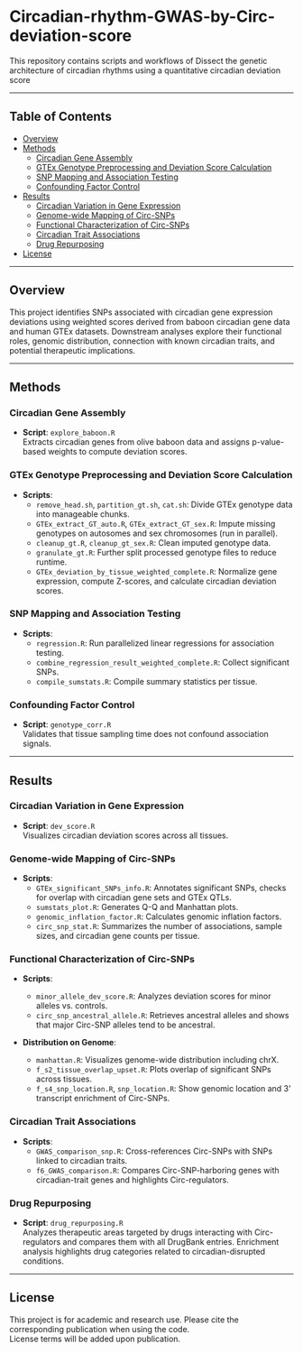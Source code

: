 # Circadian-rhythm-GWAS-by-Circ-deviation-score
This repository contains scripts and workflows of Dissect the genetic architecture of circadian rhythms using a quantitative circadian deviation score

---

## Table of Contents

- [Overview](#overview)  
- [Methods](#methods)  
  - [Circadian Gene Assembly](#circadian-gene-assembly)  
  - [GTEx Genotype Preprocessing and Deviation Score Calculation](#gtex-genotype-preprocessing-and-deviation-score-calculation)  
  - [SNP Mapping and Association Testing](#snp-mapping-and-association-testing)  
  - [Confounding Factor Control](#confounding-factor-control)  
- [Results](#results)  
  - [Circadian Variation in Gene Expression](#circadian-variation-in-gene-expression)  
  - [Genome-wide Mapping of Circ-SNPs](#genome-wide-mapping-of-circ-snps)  
  - [Functional Characterization of Circ-SNPs](#functional-characterization-of-circ-snps)  
  - [Circadian Trait Associations](#circadian-trait-associations)  
  - [Drug Repurposing](#drug-repurposing)  
- [License](#license)  

---

## Overview

This project identifies SNPs associated with circadian gene expression deviations using weighted scores derived from baboon circadian gene data and human GTEx datasets. Downstream analyses explore their functional roles, genomic distribution, connection with known circadian traits, and potential therapeutic implications.

---

## Methods

### Circadian Gene Assembly

- **Script**: `explore_baboon.R`  
  Extracts circadian genes from olive baboon data and assigns p-value-based weights to compute deviation scores.

### GTEx Genotype Preprocessing and Deviation Score Calculation

- **Scripts**:  
  - `remove_head.sh`, `partition_gt.sh`, `cat.sh`: Divide GTEx genotype data into manageable chunks.  
  - `GTEx_extract_GT_auto.R`, `GTEx_extract_GT_sex.R`: Impute missing genotypes on autosomes and sex chromosomes (run in parallel).  
  - `cleanup_gt.R`, `cleanup_gt_sex.R`: Clean imputed genotype data.  
  - `granulate_gt.R`: Further split processed genotype files to reduce runtime.  
  - `GTEx_deviation_by_tissue_weighted_complete.R`: Normalize gene expression, compute Z-scores, and calculate circadian deviation scores.

### SNP Mapping and Association Testing

- **Scripts**:  
  - `regression.R`: Run parallelized linear regressions for association testing.  
  - `combine_regression_result_weighted_complete.R`: Collect significant SNPs.  
  - `compile_sumstats.R`: Compile summary statistics per tissue.

### Confounding Factor Control

- **Script**: `genotype_corr.R`  
  Validates that tissue sampling time does not confound association signals.

---

## Results

### Circadian Variation in Gene Expression

- **Script**: `dev_score.R`  
  Visualizes circadian deviation scores across all tissues.

### Genome-wide Mapping of Circ-SNPs

- **Scripts**:  
  - `GTEx_significant_SNPs_info.R`: Annotates significant SNPs, checks for overlap with circadian gene sets and GTEx QTLs.  
  - `sumstats_plot.R`: Generates Q-Q and Manhattan plots.  
  - `genomic_inflation_factor.R`: Calculates genomic inflation factors.  
  - `circ_snp_stat.R`: Summarizes the number of associations, sample sizes, and circadian gene counts per tissue.

### Functional Characterization of Circ-SNPs

- **Scripts**:  
  - `minor_allele_dev_score.R`: Analyzes deviation scores for minor alleles vs. controls.  
  - `circ_snp_ancestral_allele.R`: Retrieves ancestral alleles and shows that major Circ-SNP alleles tend to be ancestral.

- **Distribution on Genome**:  
  - `manhattan.R`: Visualizes genome-wide distribution including chrX.  
  - `f_s2_tissue_overlap_upset.R`: Plots overlap of significant SNPs across tissues.  
  - `f_s4_snp_location.R`, `snp_location.R`: Show genomic location and 3' transcript enrichment of Circ-SNPs.

### Circadian Trait Associations

- **Scripts**:  
  - `GWAS_comparison_snp.R`: Cross-references Circ-SNPs with SNPs linked to circadian traits.  
  - `f6_GWAS_comparison.R`: Compares Circ-SNP-harboring genes with circadian-trait genes and highlights Circ-regulators.

### Drug Repurposing

- **Script**: `drug_repurposing.R`  
  Analyzes therapeutic areas targeted by drugs interacting with Circ-regulators and compares them with all DrugBank entries. Enrichment analysis highlights drug categories related to circadian-disrupted conditions.

---

## License

This project is for academic and research use. Please cite the corresponding publication when using the code.  
License terms will be added upon publication.

